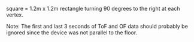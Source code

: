 square = 1.2m x 1.2m rectangle turning 90 degrees to the right at each vertex.

Note: The first and last 3 seconds of ToF and OF data should probably be ignored since the device was not parallel to the floor.
